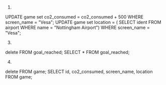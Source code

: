1.
UPDATE game
set co2_consumed = co2_consumed + 500
WHERE screen_name = "Vesa";
UPDATE game
set location = (
SELECT ident
FROM airport
WHERE name = "Nottingham Airport")
WHERE screen_name = "Vesa";


3.

delete FROM goal_reached;
SELECT * FROM goal_reached;


4.

delete FROM game;
SELECT id, co2_consumed, screen_name, location
FROM game;
